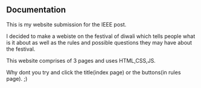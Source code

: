 <h2>Documentation</h2>
This is my website submission for the IEEE post. 

I decided to make a webiste on the festival of diwali which tells people what is it about as well as the rules and possible questions they may have about the festival.

This website comprises of 3 pages and uses HTML,CSS,JS.

Why dont you try and click the title(index page) or the buttons(in rules page). ;)
